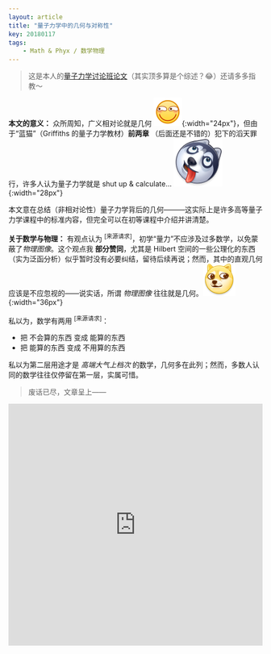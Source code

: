 ```yaml
---
layout: article
title: "量子力学中的几何与对称性"
key: 20180117
tags:
    - Math & Phyx / 数学物理
---
```


> 这是本人的[量子力学讨论班论文](/assets/docs/量子力学中的几何与对称性.pdf)（其实顶多算是个综述？:joy:）还请多多指教～

**本文的意义：** 众所周知，广义相对论就是几何 ![](/assets/coolemoji/ic_emotion_102.png){:width="24px"}，但由于“蓝猫”（Griffiths 的量子力学教材）**前两章** （后面还是不错的）犯下的滔天罪行，许多人认为量子力学就是 shut up & calculate... ![](/assets/coolemoji/d_erha.png){:width="28px"}

本文意在总结（非相对论性）量子力学背后的几何———这实际上是许多高等量子力学课程中的标准内容，但完全可以在初等课程中介绍并讲清楚。
<!-- more -->

**关于数学与物理：** 有观点认为 <sup>\[来源请求\]</sup>，初学“量力”不应涉及过多数学，以免蒙蔽了*物理图像*。这个观点我 **部分赞同**，尤其是 Hilbert 空间的一些公理化的东西（实为泛函分析）似乎暂时没有必要纠结，留待后续再说；然而，其中的直观几何应该是不应忽视的——说实话，所谓 *物理图像* 往往就是几何。![](/assets/coolemoji/d_doge.png){:width="36px"}

私以为，数学有两用 <sup>\[来源请求\]</sup>：
- 把 不会算的东西 变成 能算的东西
- 把 能算的东西 变成 不用算的东西

私以为第二层用途才是 *高端大气上档次* 的数学，几何多在此列；然而，多数人认同的数学往往仅停留在第一层，实属可惜。

> 废话已尽，文章呈上——
<embed src="https://mozilla.github.io/pdf.js/web/viewer.html?file=https://bryango.github.io/assets/docs/量子力学中的几何与对称性.pdf#zoom=page-width" width="100%" height="480">
